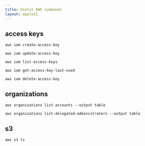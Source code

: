 ```yaml
---
title: Useful AWS commands
layout: appleII
---
```


access keys
-----------

`aws iam create-access-key`

`aws iam update-access-key`

`aws iam list-access-keys`

`aws iam get-access-key-last-used`

`aws iam delete-access-key`

organizations
-------------

`aws organizations list-accounts --output table`

`aws organizations list-delegated-administrators --output table`

s3
--

`aws s3 ls`
